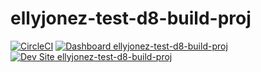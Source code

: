 # ellyjonez-test-d8-build-proj

[![CircleCI](https://circleci.com/gh/ellyjonez/ellyjonez-test-d8-build-proj.svg?style=shield)](https://circleci.com/gh/ellyjonez/ellyjonez-test-d8-build-proj)
[![Dashboard ellyjonez-test-d8-build-proj](https://img.shields.io/badge/dashboard-ellyjonez_test_d8_build_proj-yellow.svg)](https://dashboard.pantheon.io/sites/3408989e-9c45-46f7-9baf-5997f1276e10#dev/code)
[![Dev Site ellyjonez-test-d8-build-proj](https://img.shields.io/badge/site-ellyjonez_test_d8_build_proj-blue.svg)](http://dev-ellyjonez-test-d8-build-proj.pantheonsite.io/)